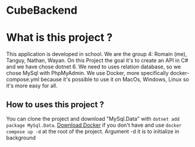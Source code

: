 # CubeBackend


# What is this project ?

This application is developed in school. We are the group 4: Romain (me), Tanguy, Nathan, Wayan.
On this Project the goal it's to create an API in C# and we have chose dotnet 6.
We need to uses relation database, so we chose MySql with PhpMyAdmin. 
We use Docker, more specifically docker-compose.yml because it's possible to use it on MacOs, Windows, Linux so it's more easy for all.

## How to uses this project ?

You can clone the project and download "MySql.Data" with `dotnet add package MySql.Data`.
[Download Docker](https://www.docker.com/products/docker-desktop/) if you don't have and use `docker compose up -d` at the root of the project. Argument -d it is to initialize in background